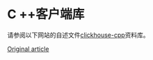 # C ++客户端库

请参阅以下网站的自述文件[clickhouse-cpp](https://github.com/ClickHouse/clickhouse-cpp)资料库。

[Original article](https://clickhouse.yandex/docs/zh/interfaces/cpp/) <!--hide-->
